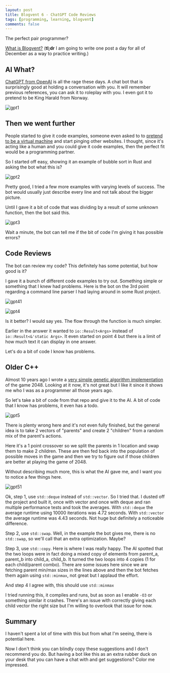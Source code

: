 ```yaml
---
layout: post
title: Blogvent 6 - ChatGPT Code Reviews
tags: [programming, learning, blogvent]
comments: false
---
```


The perfect pair programmer?

[What is Blogvent?](/2022-11-27-blogvent-calendar/) (**tl;dr** I am going to write one post a day for all of December as a way to practice writing.)

## AI What?

[ChatGPT from OpenAI](https://chat.openai.com/chat) is all the rage these days. A chat bot that is surprisingly good at holding a conversation with you. It will remember previous references, you can ask it to roleplay with you. I even got it to pretend to be King Harald from Norway.

![gpt1](/img/gpt1.png "conversation between me and the bot, where the bot pretends to be the king of norway that doesn't want to cut his hair")

## Then we went further

People started to give it code examples, someone even asked to to [pretend to be a virtual machine](https://www.engraved.blog/building-a-virtual-machine-inside/) and start pinging other websites. I thought, since it's acting like a human and you could give it code examples, then the perfect fit would be a programming partner.

So I started off easy, showing it an example of bubble sort in Rust and asking the bot what this is?

![gpt2](/img/gpt2.png "what does this function do, with a code example, the bot is telling me that this is bubble sort and then explains bubble sort")

Pretty good, I tried a few more examples with varying levels of success. The bot would usually just describe every line and not talk about the bigger picture.

Until I gave it a bit of code that was dividing by a result of some unknown function, then the bot said this.

![gpt3](/img/gpt3.png "bot saying: it's worth noting that this function doesn't include any error checking. Warning me of a division by zero error.")

Wait a minute, the bot can tell me if the bit of code I'm giving it has possible errors?

## Code Reviews

The bot can review my code? This definitely has some potential, but how good is it?

I gave it a bunch of different code examples to try out. Something simple or something that I knew had problems. Here is the bot on the 3rd point regarding a command line parser I had laying around in some Rust project.

![gpt41](/img/gpt41.png "command line parser in rust, reads allargs parse, opens a file and sends the contents to serde json.")

![gpt4](/img/gpt4.png "bot simplifying the code by removing the else condition if there is no config argument")

Is it better? I would say yes. The flow through the function is much simpler. 

Earlier in the answer it wanted to `io::Result<Args>` instead of `io::Result<&'static Args>`. It even started on point 4 but there is a limit of how much text it can display in one answer.

Let's do a bit of code I know has problems.

## Older C++

Almost 10 years ago I wrote a [very simple genetic algorithm implementation](https://github.com/olafurw/ML2048) of the game 2048. Looking at it now, it's not great but I like it since it shows me who I was as a programmer all those years ago.

So let's take a bit of code from that repo and give it to the AI. A bit of code that I know has problems, it even has a todo.

![gpt5](/img/gpt5.png "a pretty long function called one point crossover, that takes 2 vectors, splits them at a random point and creates two child vectors from a mix of the first two.")

There is plenty wrong here and it's not even fully finished, but the general idea is to take 2 vectors of "parents" and create 2 "children" from a random mix of the parent's actions.

Here it's a 1 point crossover so we split the parents in 1 location and swap them to make 2 children. These are then fed back into the population of possible moves in the game and then we try to figure out if those children are better at playing the game of 2048.

Without describing much more, this is what the AI gave me, and I want you to notice a few things here.

![gpt51](/img/gpt51.png "suggestions to improve your code, use deque instead of vector, use std::swap to swap the elements, use std::copy instead of the loop, use std::minmax instead of min and max separately.")

Ok, step 1, use `std::deque` instead of `std::vector`. So I tried that. I dusted off the project and built it, once with vector and once with deque and ran multiple performance tests and took the averages. With `std::deque` the average runtime using 10000 iterations was 4.72 seconds. With `std::vector` the average runtime was 4.43 seconds. Not huge but definitely a noticeable difference.

Step 2, use `std::swap`. Well, in the example the bot gives me, there is no `std::swap`, so we'll call that an extra optimization. Maybe?

Step 3, use `std::copy`. Here is where I was really happy. The AI spotted that the two loops were in fact doing a mixed copy of elements from parent_a, parent_b into child_a, child_b. It turned the two loops into 4 copies (1 for each child/parent combo). There are some issues here since we are fetching parent min/max sizes in the lines above and then the bot fetches them again using `std::minmax`, not great but I applaud the effort.

And step 4 I agree with, this should use `std::minmax`

I tried running this, it compiles and runs, but as soon as I enable `-O3` or something similar it crashes. There's an issue with correctly giving each child vector the right size but I'm willing to overlook that issue for now.

## Summary

I haven't spent a lot of time with this but from what I'm seeing, there is potential here.

Now I don't think you can blindly copy these suggestions and I don't recommend you do. But having a bot like this as an extra rubber duck on your desk that you can have a chat with and get suggestions? Color me impressed.